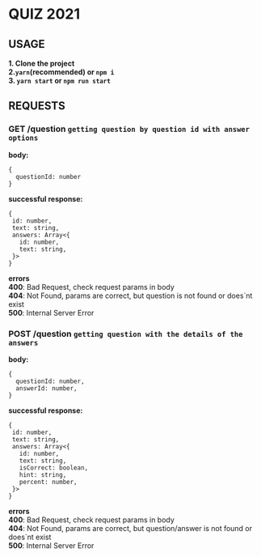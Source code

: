 # QUIZ 2021

## USAGE
**1. Clone the project**    
**2.`yarn`(recommended) or `npm i`**  
**3. `yarn start` or `npm run start`**  

## REQUESTS
### GET **/question** `getting question by question id with answer options`
**body:** 
```
{
  questionId: number
}
```  
**successful response:**  
```
{
 id: number,
 text: string,
 answers: Array<{
   id: number,
   text: string,
 }>
}
```
**errors**  
**400**: Bad Request, check request params in body  
**404**: Not Found, params are correct, but question is not found or does`nt exist  
**500**: Internal Server Error  

### POST **/question** `getting question with the details of the answers`
**body:** 
```
{
  questionId: number,
  answerId: number,
}
```  
**successful response:**
```
{
 id: number,
 text: string,
 answers: Array<{
   id: number,
   text: string,
   isCorrect: boolean,
   hint: string,
   percent: number,
 }>
}
```
**errors**  
**400**: Bad Request, check request params in body  
**404**: Not Found, params are correct, but question/answer is not found or does`nt exist  
**500**: Internal Server Error  
